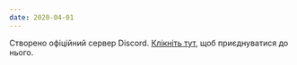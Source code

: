 ```yaml
---
date: 2020-04-01
---
```


Створено офіційний сервер Discord. [Клікніть тут](https://discord.gg/AgPcd4w), щоб приєднуватися до нього.
